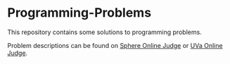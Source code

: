 # Programming-Problems

This repository contains some solutions to programming problems.

Problem descriptions can be found on [Sphere Online Judge](http://www.spoj.com/)
or [UVa Online Judge](https://uva.onlinejudge.org/).
